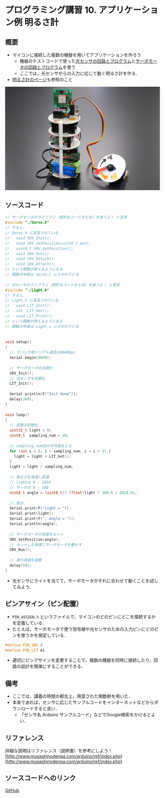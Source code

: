 # プログラミング講習 10. アプリケーション例 明るさ計
## 概要
+ マイコンに接続した複数の機器を用いてアプリケーションを作ろう
	- 機器のテストコードで使った[光センサの回路とプログラム](../Test_Light)と[サーボモータの回路とプログラム](../Test_Servo)を使う
	- ここでは，光センサからの入力に応じて動く明るさ計を作る．
+ [明るさ計のページ](../App_LightMeter)も参照のこと

![](../App_LightMeter/img/overview.JPG)


## ソースコード
```cpp
// サーボモータのライブラリ（便利なコードまとめ）を使うよ！ と宣言
#include "./Servo.h"
// すると，
// Servo.h に宣言されている
//   void SRV_Init();
//   void SRV_SetPosition(uint8_t pos);
//   uint8_t SRV_GetPosition();
//   void SRV_Run();
//   void SRV_Detach();
//   void SRV_Attach();
// という関数が使えるようになる
// 関数の中身は Servo.c にかかれている

// 光センサのライブラリ（便利なコードまとめ）を使うよ！ と宣言
#include "./Light.h"
// すると，
// Light.h に宣言されている
//   void LIT_Init();
//   int  LIT_Get();
//   void LIT_Print();
// という関数が使えるようになる
// 関数の中身は Light.c にかかれている


void setup()
{
  // デバック用シリアル通信は9600bps
  Serial.begin(9600);

  // サーボモータを初期化
  SRV_Init();
  // 光センサを初期化
  LIT_Init();

  Serial.println(F("Init done"));
  delay(300);
}

void loop()
{
  // 変数の初期化
  uint32_t light = 0;
  uint8_t  sampling_num = 20;

  // sampling_num回の平均値をとる
  for (int i = 0; i < sampling_num; i = i + 1) {
    light = light + LIT_Get();
  }
  light = light / sampling_num;

  // 明るさを角度に変換
  // lightは 0 - 1024
  // サーボは 0 - 180
  uint8_t angle = (uint8_t)( (float)light * 180.0 / 1024.0);

  // 表示
  Serial.print(F("Light = "));
  Serial.print(light);
  Serial.print(F(", Angle = "));
  Serial.println(angle);

  // サーボモータの角度をセット
  SRV_SetPosition(angle);
  // セットした角度にサーボモータを動かす
  SRV_Run();

  // 実行周期を調整
  delay(50);
}
```

+ 光センサにライトを当てて，サーボモータがそれに合わせて動くことを試してみよう．


## ピンアサイン（ピン配置）
+ `PIN_ASSIGN.h` というファイルで，マイコンのどのピンにどこを接続するかを定義している．
+ たとえば，サーボモータで使う信号線や光センサのための入力ピンにどのピンを使うかを規定している．
```cpp
#define PIN_SRV 4
#define PIN_LIT A1
```
+ 適切にピンアサインを変更することで，複数の機器を同時に接続したり，回路の設計を簡単にすることができる．


## 備考
+ ここでは，講義の時間の都合上，用意された関数群を用いた．
+ 本来であれば，センサに応じたサンプルコードをインターネットなどからダウンロードすると良い．
	- 「センサ名 Arduino サンプルコード」などでGoogle検索をかけるとよい．


## リファレンス
詳細な説明はリファレンス（説明書）を参考にしよう！  
[http://www.musashinodenpa.com/arduino/ref/index.php](http://www.musashinodenpa.com/arduino/ref/index.php)


## ソースコードへのリンク
[GitHub](https://github.com/meltingrabbit/CanSatForHighSchoolStudents/tree/master/Arduino/ProgrammingTutorial10_Application)

